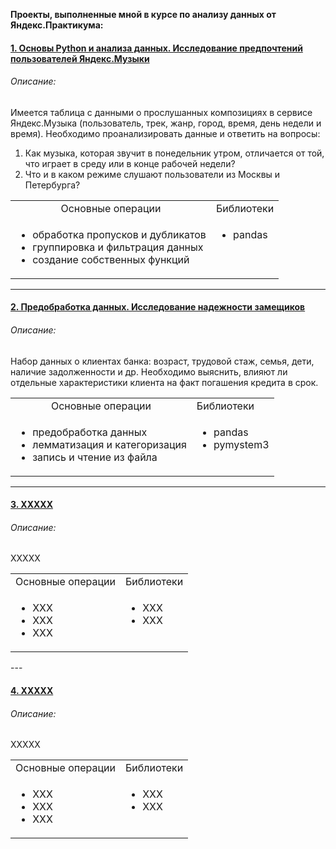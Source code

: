 **Проекты, выполненные мной в курсе по анализу данных от Яндекс.Практикума:**


#### [1. Основы Python и анализа данных. Исследование предпочтений пользователей Яндекс.Музыки](https://github.com/kisslitsyn/ya.praktikum/blob/master/01_music.ipynb)

###### Описание: 
Имеется таблица с данными о прослушанных композициях в сервисе Яндекс.Музыка (пользователь, трек, жанр, город, время, день недели и время). Необходимо проанализировать данные и ответить на вопросы:
1. Как музыка, которая звучит в понедельник утром, отличается от той, что играет в среду или в конце рабочей недели? 
2. Что и в каком режиме слушают пользователи из Москвы и Петербурга?

<table width="100%" >
    <tr>
      <td align="center"> Основные операции </td> 
      <td> Библиотеки </td> 
    </tr> 
    <tr>
     <td align="left" >
       <ul> 
         <li> обработка пропусков и дубликатов </li> 
         <li> группировка и фильтрация данных </li>
         <li> создание собственных функций </li> 
       </ul> 
      </td> 
     <td valign="top" align="left" >  
       <ul> 
         <li> pandas </li> 
       </ul> </td> 
    </tr> 
   </table> 

---

#### [2. Предобработка данных. Исследование надежности замещиков](https://github.com/kisslitsyn/ya.praktikum/blob/master/02_credit.ipynb)

###### Описание: 
Набор данных о клиентах банка: возраст, трудовой стаж, семья, дети, наличие задолженности и др. Необходимо выяснить, влияют ли отдельные характеристики клиента на факт погашения кредита в срок.

<table width="100%" >
    <tr>
      <td align="center"> Основные операции </td> 
      <td> Библиотеки </td> 
    </tr> 
    <tr>
     <td align="left" >
       <ul> 
         <li> предобработка данных </li> 
         <li> лемматизация и категоризация </li>
         <li> запись и чтение из файла </li> 
       </ul> 
      </td> 
     <td valign="top" align="left" >  
       <ul> 
         <li> pandas </li> 
         <li> pymystem3 </li>
       </ul> </td> 
    </tr> 
   </table> 

---

#### [3. XXXXX](https://github.com/kisslitsyn/ya.praktikum/blob/master/02_credit.ipynb)

###### Описание: 
XXXXX

<table width="100%" >
    <tr>
      <td align="center"> Основные операции </td> 
      <td> Библиотеки </td> 
    </tr> 
    <tr>
     <td align="left" >
       <ul> 
         <li> XXX </li> 
         <li> XXX </li>
         <li> XXX </li> 
       </ul> 
      </td> 
     <td valign="top" align="left" >  
       <ul> 
         <li> XXX </li> 
         <li> XXX </li>
       </ul> </td> 
    </tr> 
   </table> 
---

#### [4. XXXXX](https://github.com/kisslitsyn/ya.praktikum/blob/master/02_credit.ipynb)

###### Описание: 
XXXXX

<table width="100%" >
    <tr>
      <td align="center"> Основные операции </td> 
      <td> Библиотеки </td> 
    </tr> 
    <tr>
     <td align="left" >
       <ul> 
         <li> XXX </li> 
         <li> XXX </li>
         <li> XXX </li> 
       </ul> 
      </td> 
     <td valign="top" align="left" >  
       <ul> 
         <li> XXX </li> 
         <li> XXX </li>
       </ul> </td> 
    </tr> 
   </tabl


